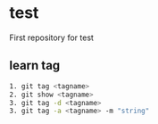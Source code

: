 # test
First repository for test

## learn tag
```bash
1. git tag <tagname>
2. git show <tagname>
3. git tag -d <tagname>
3. git tag -a <tagname> -m "string"
```